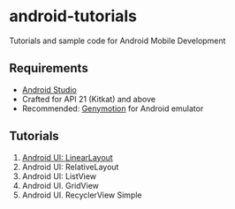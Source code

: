# android-tutorials
Tutorials and sample code for Android Mobile Development

## Requirements
- [Android Studio](https://developer.android.com/studio/index.html)
- Crafted for API 21 (Kitkat) and above
- Recommended: [Genymotion](https://www.genymotion.com) for Android emulator

## Tutorials
1. [Android UI: LinearLayout](https://docs.google.com/document/d/1gHGpiQlLd9bsOlYc6ezHBPFYuKaErlAX8Jqj8xOsNeI/edit?usp=sharing)
2. Android UI: RelativeLayout
3. Android UI: ListView
4. Android UI. GridView
4. Android UI. RecyclerView Simple
